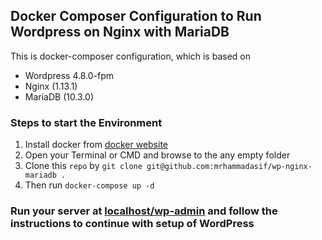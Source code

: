 ## Docker Composer Configuration to Run Wordpress on Nginx with MariaDB

This is docker-composer configuration, which is based on

- Wordpress 4.8.0-fpm
- Nginx (1.13.1)
- MariaDB (10.3.0)


### Steps to start the Environment

1. Install docker from [docker website](https://www.docker.com/get-docker)
2. Open your Terminal or CMD and browse to the any empty folder
3. Clone this `repo` by `git clone git@github.com:mrhammadasif/wp-nginx-mariadb .`
4. Then run `docker-compose up -d`

### Run your server at [localhost/wp-admin](http://localhost/wp-admin) and follow the instructions to continue with setup of WordPress
